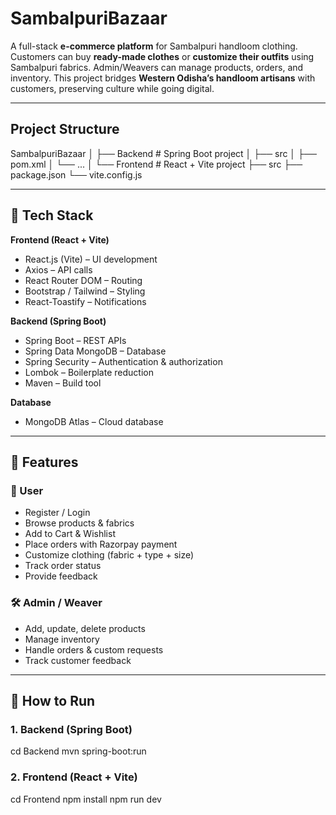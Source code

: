 # SambalpuriBazaar

A full-stack **e-commerce platform** for Sambalpuri handloom clothing. Customers can buy **ready-made clothes** or **customize their outfits** using Sambalpuri fabrics. Admin/Weavers can manage products, orders, and inventory. This project bridges **Western Odisha’s handloom artisans** with customers, preserving culture while going digital.  

---

## Project Structure

SambalpuriBazaar
│
├── Backend # Spring Boot project
│ ├── src
│ ├── pom.xml
│ └── ...
│
└── Frontend # React + Vite project
├── src
├── package.json
└── vite.config.js

---

## 🚀 Tech Stack

**Frontend (React + Vite)**  
- React.js (Vite) – UI development  
- Axios – API calls  
- React Router DOM – Routing  
- Bootstrap / Tailwind – Styling  
- React-Toastify – Notifications  

**Backend (Spring Boot)**  
- Spring Boot – REST APIs  
- Spring Data MongoDB – Database  
- Spring Security – Authentication & authorization  
- Lombok – Boilerplate reduction  
- Maven – Build tool  

**Database**  
- MongoDB Atlas – Cloud database  

---

## 🔑 Features

### 👤 User
- Register / Login  
- Browse products & fabrics  
- Add to Cart & Wishlist  
- Place orders with Razorpay payment  
- Customize clothing (fabric + type + size)  
- Track order status  
- Provide feedback  

### 🛠️ Admin / Weaver
- Add, update, delete products  
- Manage inventory  
- Handle orders & custom requests  
- Track customer feedback  

---

## 📌 How to Run

### 1. Backend (Spring Boot)

cd Backend
mvn spring-boot:run


### 2. Frontend (React + Vite)

cd Frontend
npm install
npm run dev


